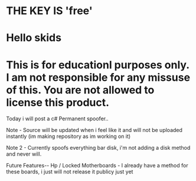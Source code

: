 # THE KEY IS 'free'

# Hello skids

# This is for educationl purposes only. I am not responsible for any missuse of this. You are not allowed to license this product.

Today i will post a c# Permanent spoofer..

Note - Source will be updated when i feel like it and will not be uploaded instantly (im making repository as im working on it)

Note 2 - Currently spoofs everything bar disk, i'm not adding a disk method and never will.

Future Features--
Hp / Locked Motherboards - I already have a method for these boards, i just will not release it publicy just yet
